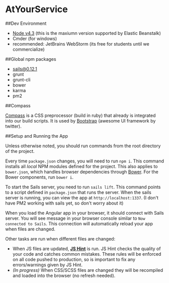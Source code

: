 # AtYourService

##Dev Environment

 - [Node v4.3](https://nodejs.org/dist/v4.3.1/node-v4.3.1-x64.msi) (this is the maxiumn version supported by Elastic Beanstalk)
 - Cmder (for windows)
 - recommended: JetBrains WebStorm (its free for students until we commercialize)

##Global npm packages

 - sails@0.12.1
 - grunt
 - grunt-cli
 - bower
 - karma
 - pm2

##Compass

[Compass](http://compass-style.org/install/) is a CSS preprocessor (build in ruby) that already is integrated into our build scripts. It
is used by [Bootstrap](http://getbootstrap.com/) (awesome UI framework by twitter).

##Setup and Running the App

Unless otherwise noted, you should run commands from the root directory of the project.

Every time `package.json` changes, you will need to run `npm i`. This command installs all *local* NPM modules defined for the project.
This also applies to `bower.json`, which handles browser dependencies through [Bower](http://bower.io/). For the Bower components, run `bower i`.

To start the Sails server, you need to run `sails lift`. This command points to a script defined in `package.json` that runs the server.
When the sails server is running, you can view the app at `http://localhost:1337`. (I don't have PM2 working with sails yet, so don't worry about it)

When you load the Angular app in your browser, it should connect with Sails server.
You will see message in your browser console similar to `Now connected to Sails`.
This connection will automatically reload your app when files are changed.

Other tasks are run when different files are changed:
 - When JS files are updated, **[JS Hint](http://jshint.com/)** is run.
 JS Hint checks the quality of your code and catches common mistakes.
 These rules will be enforced on all code pushed to production, so is important to fix any errors/warnings given by JS Hint.
 - *(In progress)* When CSS/SCSS files are changed they will be recompiled and loaded into the browser (no refresh needed).
